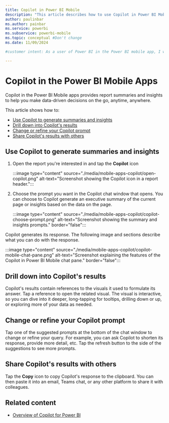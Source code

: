 ```yaml
---
title: Copilot in Power BI Mobile
description: "This article describes how to use Copilot in Power BI Mobile."
author: paulinbar
ms.author: painbar
ms.service: powerbi
ms.subservice: powerbi-mobile
ms.topic: conceptual #Don't change
ms.date: 11/09/2024

#customer intent: As a user of Power BI in the Power BI mobile app, I want to understand how I can use Copilot in Power BI Mobile to help me understand my reports quickly.

---
```


# Copilot in the Power BI Mobile Apps

Copilot in the Power BI Mobile apps provides report summaries and insights to help you make data-driven decisions on the go, anytime, anywhere.

This article shows how to:

* [Use Copilot to generate summaries and insights](#use-copilot-to-generate-summaries-and-insights)
* [Drill down into Copilot's results](#drill-down-into-copilots-results)
* [Change or refine your Copilot prompt](#change-or-refine-your-copilot-prompt)
* [Share Copilot's results with others](#share-copilots-results-with-others)

## Use Copilot to generate summaries and insights

1. Open the report you're interested in and tap the **Copilot** icon

   :::image type="content" source="./media/mobile-apps-copilot/open-copilot.png" alt-text="Screenshot showing the Copilot icon in a report header.":::

2. Choose the prompt you want in the Copilot chat window that opens. You can choose to Copilot generate an executive summary of the current page or insights based on the data on the page.

      :::image type="content" source="./media/mobile-apps-copilot/copilot-choose-prompt.png" alt-text="Screenshot showing the summary and insights prompts." border="false":::

Copilot generates its response. The following image and sections describe what you can do with the response.

:::image type="content" source="./media/mobile-apps-copilot/copilot-mobile-chat-pane.png" alt-text="Screenshot explaining the features of the Copilot in Power BI Mobile chat pane." border="false":::

## Drill down into Copilot's results

Copilot's results contain references to the visuals it used to formulate its answer. Tap a reference to open the related visual. The visual is interactive, so you can dive into it deeper, long-tapping for tooltips, drilling down or up, or exploring more of your data as needed.

## Change or refine your Copilot prompt

Tap one of the suggested prompts at the bottom of the chat window to change or refine your query. For example, you can ask Copilot to shorten its response, provide more detail, etc. Tap the refresh button to the side of the suggestions to see more prompts.

## Share Copilot's results with others

Tap the **Copy** icon to copy Copilot's response to the clipboard. You can then paste it into an email, Teams chat, or any other platform to share it with colleagues.

## Related content

* [Overview of Copilot for Power BI](../../create-reports/copilot-introduction.md)
